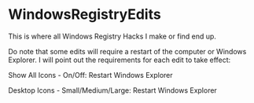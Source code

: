 # WindowsRegistryEdits
This is where all Windows Registry Hacks I make or find end up.

Do note that some edits will require a restart of the computer or Windows Explorer. I will point out the requirements for each edit to take effect:

Show All Icons - On/Off: Restart Windows Explorer

Desktop Icons - Small/Medium/Large: Restart Windows Explorer 
